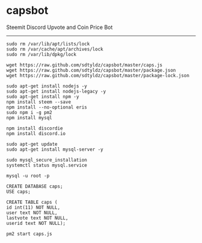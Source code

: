 # capsbot
Steemit Discord Upvote and Coin Price Bot
<hr>

```
sudo rm /var/lib/apt/lists/lock
sudo rm /var/cache/apt/archives/lock
sudo rm /var/lib/dpkg/lock
```

```
wget https://raw.github.com/sdtyldz/capsbot/master/caps.js
wget https://raw.github.com/sdtyldz/capsbot/master/package.json
wget https://raw.github.com/sdtyldz/capsbot/master/package-lock.json
```

```
sudo apt-get install nodejs -y
sudo apt-get install nodejs-legacy -y
sudo apt-get install npm -y
npm install steem --save
npm install --no-optional eris
sudo npm i -g pm2
npm install mysql
```

```
npm install discordie
npm install discord.io
```

```
sudo apt-get update
sudo apt-get install mysql-server -y
```

```
sudo mysql_secure_installation
systemctl status mysql.service
```

```
mysql -u root -p
```

```
CREATE DATABASE caps;
USE caps;
```

```
CREATE TABLE caps (
id int(11) NOT NULL,
user text NOT NULL,
lastvote text NOT NULL,
userid text NOT NULL);
```

```
pm2 start caps.js
```

